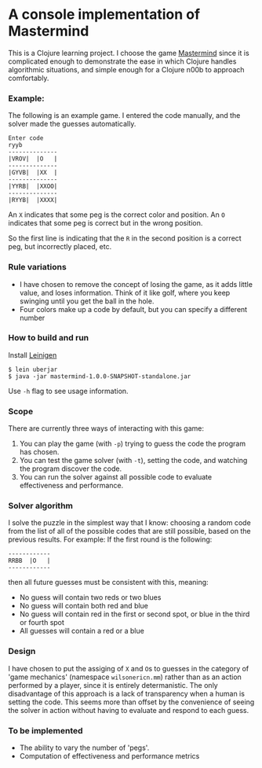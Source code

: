 A console implementation of Mastermind
======================================

This is a Clojure learning project. I choose the game <a href="http://en.wikipedia.org/wiki/Mastermind_(board_game)">Mastermind</a> since it is complicated enough to demonstrate the ease in which Clojure handles algorithmic situations, and simple enough for a Clojure n00b to approach comfortably.

### Example:

The following is an example game. I entered the code manually, and the solver made the guesses automatically.

    Enter code
    ryyb
    --------------
    |VROV|  |O   |
    --------------
    |GYVB|  |XX  |
    --------------
    |YYRB|  |XXOO|
    --------------
    |RYYB|  |XXXX|

An `X` indicates that some peg is the correct color and position. An `O` indicates that some peg is correct but in the wrong position.

So the first line is indicating that the `R` in the second position is a correct peg, but incorrectly placed, etc.

### Rule variations
* I have chosen to remove the concept of losing the game, as it adds little value, and loses information. Think of it like golf, where you keep swinging until you get the ball in the hole.
* Four colors make up a code by default, but you can specify a different number

### How to build and run
Install [Leinigen](http://leiningen.org/)

    $ lein uberjar
    $ java -jar mastermind-1.0.0-SNAPSHOT-standalone.jar

Use `-h` flag to see usage information.

### Scope
There are currently three ways of interacting with this game:
1. You can play the game (with `-p`) trying to guess the code the program has chosen.
2. You can test the game solver (with `-t`), setting the code, and watching the program discover the code.
3. You can run the solver against all possible code to evaluate effectiveness and performance.

### Solver algorithm
I solve the puzzle in the simplest way that I know: choosing a random code from the list of all of the possible codes that are still possible, based on the previous results. For example: If the first round is the following:

    ------------
    RRBB  |O   |
    ------------

then all future guesses must be consistent with this, meaning:
* No guess will contain two reds or two blues
* No guess will contain both red and blue
* No guess will contain red in the first or second spot, or blue in the third or fourth spot
* All guesses will contain a red or a blue

### Design 

I have chosen to put the assiging of `X` and `O`s to guesses in the category of 'game mechanics' (namespace `wilsonericn.mm`) rather than as an action performed by a player, since it is entirely determanistic. The only disadvantage of this approach is a lack of transparency when a human is setting the code. This seems more than offset by the convenience of seeing the solver in action without having to evaluate and respond to each guess.

### To be implemented
* The ability to vary the number of 'pegs'.
* Computation of effectiveness and performance metrics
